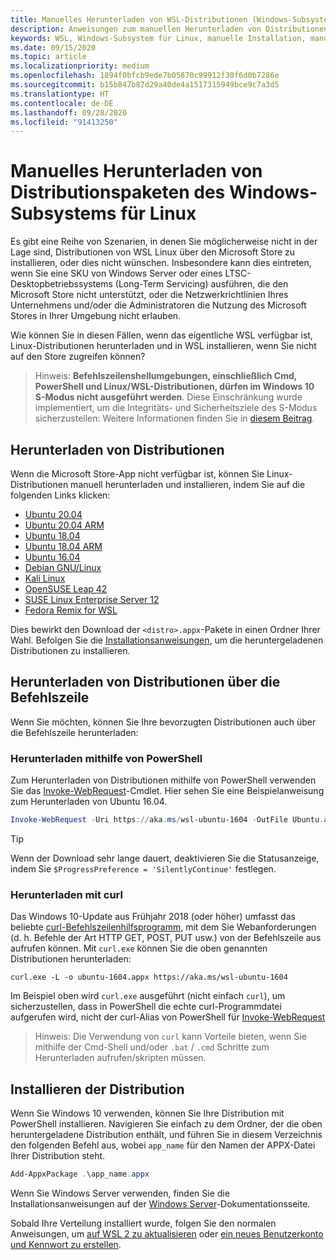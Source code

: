 ```yaml
---
title: Manuelles Herunterladen von WSL-Distributionen (Windows-Subsystem für Linux)
description: Anweisungen zum manuellen Herunterladen von Distributionen des Windows-Subsystems für Linux.
keywords: WSL, Windows-Subsystem für Linux, manuelle Installation, manuell installieren, Microsoft Store, Windows 10s, curl, Add-AppxPackage, Langzeitwartung, LTSC
ms.date: 09/15/2020
ms.topic: article
ms.localizationpriority: medium
ms.openlocfilehash: 1894f0bfcb9ede7b05870c99912f30f6d0b7286e
ms.sourcegitcommit: b15b847b87d29a40de4a1517315949bce9c7a3d5
ms.translationtype: HT
ms.contentlocale: de-DE
ms.lasthandoff: 09/28/2020
ms.locfileid: "91413250"
---
```

# <a name="manually-download-windows-subsystem-for-linux-distro-packages"></a>Manuelles Herunterladen von Distributionspaketen des Windows-Subsystems für Linux

Es gibt eine Reihe von Szenarien, in denen Sie möglicherweise nicht in der Lage sind, Distributionen von WSL Linux über den Microsoft Store zu installieren, oder dies nicht wünschen. Insbesondere kann dies eintreten, wenn Sie eine SKU von Windows Server oder eines LTSC-Desktopbetriebssystems (Long-Term Servicing) ausführen, die den Microsoft Store nicht unterstützt, oder die Netzwerkrichtlinien Ihres Unternehmens und/oder die Administratoren die Nutzung des Microsoft Stores in Ihrer Umgebung nicht erlauben.

Wie können Sie in diesen Fällen, wenn das eigentliche WSL verfügbar ist, Linux-Distributionen herunterladen und in WSL installieren, wenn Sie nicht auf den Store zugreifen können?

> Hinweis: **Befehlszeilenshellumgebungen, einschließlich Cmd, PowerShell und Linux/WSL-Distributionen, dürfen im Windows 10 S-Modus nicht ausgeführt werden**. Diese Einschränkung wurde implementiert, um die Integritäts- und Sicherheitsziele des S-Modus sicherzustellen: Weitere Informationen finden Sie in [diesem Beitrag](https://blogs.msdn.microsoft.com/commandline/2017/05/18/will-linux-distros-run-on-windows-10-s/).

## <a name="downloading-distros"></a>Herunterladen von Distributionen

Wenn die Microsoft Store-App nicht verfügbar ist, können Sie Linux-Distributionen manuell herunterladen und installieren, indem Sie auf die folgenden Links klicken:
* [Ubuntu 20.04](https://aka.ms/wslubuntu2004)
* [Ubuntu 20.04 ARM](https://aka.ms/wslubuntu2004arm)
* [Ubuntu 18.04](https://aka.ms/wsl-ubuntu-1804)
* [Ubuntu 18.04 ARM](https://aka.ms/wsl-ubuntu-1804-arm)
* [Ubuntu 16.04](https://aka.ms/wsl-ubuntu-1604)
* [Debian GNU/Linux](https://aka.ms/wsl-debian-gnulinux)
* [Kali Linux](https://aka.ms/wsl-kali-linux-new)
* [OpenSUSE Leap 42](https://aka.ms/wsl-opensuse-42)
* [SUSE Linux Enterprise Server 12](https://aka.ms/wsl-sles-12)
* [Fedora Remix for WSL](https://github.com/WhitewaterFoundry/WSLFedoraRemix/releases/)

Dies bewirkt den Download der `<distro>.appx`-Pakete in einen Ordner Ihrer Wahl. Befolgen Sie die [Installationsanweisungen](#installing-your-distro), um die heruntergeladenen Distributionen zu installieren.

## <a name="downloading-distros-via-the-command-line"></a>Herunterladen von Distributionen über die Befehlszeile
Wenn Sie möchten, können Sie Ihre bevorzugten Distributionen auch über die Befehlszeile herunterladen:

 ### <a name="download-using-powershell"></a>Herunterladen mithilfe von PowerShell
 Zum Herunterladen von Distributionen mithilfe von PowerShell verwenden Sie das [Invoke-WebRequest](/powershell/module/microsoft.powershell.utility/invoke-webrequest)-Cmdlet. Hier sehen Sie eine Beispielanweisung zum Herunterladen von Ubuntu 16.04.

```powershell
Invoke-WebRequest -Uri https://aka.ms/wsl-ubuntu-1604 -OutFile Ubuntu.appx -UseBasicParsing
```

> [!TIP]
> Wenn der Download sehr lange dauert, deaktivieren Sie die Statusanzeige, indem Sie `$ProgressPreference = 'SilentlyContinue'` festlegen.

### <a name="download-using-curl"></a>Herunterladen mit curl
Das Windows 10-Update aus Frühjahr 2018 (oder höher) umfasst das beliebte [curl-Befehlszeilenhilfsprogramm](https://curl.haxx.se/), mit dem Sie Webanforderungen (d. h. Befehle der Art HTTP GET, POST, PUT usw.) von der Befehlszeile aus aufrufen können. Mit `curl.exe` können Sie die oben genannten Distributionen herunterladen:

```console
curl.exe -L -o ubuntu-1604.appx https://aka.ms/wsl-ubuntu-1604
```

Im Beispiel oben wird `curl.exe` ausgeführt (nicht einfach `curl`), um sicherzustellen, dass in PowerShell die echte curl-Programmdatei aufgerufen wird, nicht der curl-Alias von PowerShell für [Invoke-WebRequest](/powershell/module/microsoft.powershell.utility/invoke-webrequest)

> Hinweis: Die Verwendung von `curl` kann Vorteile bieten, wenn Sie mithilfe der Cmd-Shell und/oder `.bat` / `.cmd` Schritte zum Herunterladen aufrufen/skripten müssen.

## <a name="installing-your-distro"></a>Installieren der Distribution
Wenn Sie Windows 10 verwenden, können Sie Ihre Distribution mit PowerShell installieren. Navigieren Sie einfach zu dem Ordner, der die oben heruntergeladene Distribution enthält, und führen Sie in diesem Verzeichnis den folgenden Befehl aus, wobei `app_name` für den Namen der APPX-Datei Ihrer Distribution steht.  
```Powershell
Add-AppxPackage .\app_name.appx
```

Wenn Sie Windows Server verwenden, finden Sie die Installationsanweisungen auf der [Windows Server](install-on-server.md)-Dokumentationsseite.

Sobald Ihre Verteilung installiert wurde, folgen Sie den normalen Anweisungen, um [auf WSL 2 zu aktualisieren](./install-win10.md#step-2---update-to-wsl-2) oder [ein neues Benutzerkonto und Kennwort zu erstellen](./user-support.md).